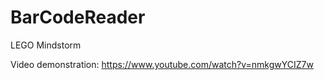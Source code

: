 BarCodeReader
=============

LEGO Mindstorm

Video demonstration:
https://www.youtube.com/watch?v=nmkgwYCIZ7w
